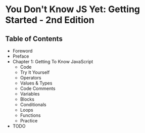 # You Don't Know JS Yet: Getting Started - 2nd Edition

## Table of Contents

* Foreword
* Preface
* Chapter 1: Getting To Know JavaScript
	* Code
	* Try It Yourself
	* Operators
	* Values & Types
	* Code Comments
	* Variables
	* Blocks
	* Conditionals
	* Loops
	* Functions
	* Practice
* TODO
